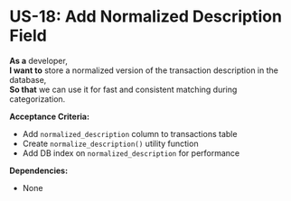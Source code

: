 # US-18: Add Normalized Description Field

**As a** developer,  
**I want to** store a normalized version of the transaction description in the database,  
**So that** we can use it for fast and consistent matching during categorization.

**Acceptance Criteria:**

- Add `normalized_description` column to transactions table
- Create `normalize_description()` utility function
- Add DB index on `normalized_description` for performance

**Dependencies:**

- None
